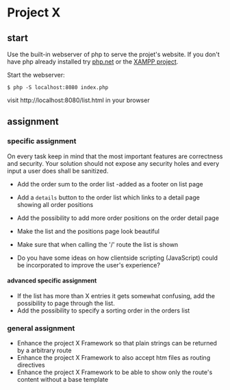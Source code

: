 # Project X

## start

Use the built-in webserver of php to serve the projet's website.
If you don't have php already installed try [php.net](http://php.net/downloads.php) or the [XAMPP project](https://www.apachefriends.org/de/index.html).

Start the webserver:
````
$ php -S localhost:8080 index.php
````

visit http://localhost:8080/list.html in your browser

## assignment

### specific assignment

On every task keep in mind that the most important features are correctness and security. 
Your solution should not expose any security holes and every input a user does shall be sanitized.

* Add the order sum to the order list
-added as a footer on list page

* Add a `details` button to the order list which links to a detail page showing all order positions
* Add the possibility to add more order positions on the order detail page
* Make the list and the positions page look beautiful
* Make sure that when calling the '/' route the list is shown
* Do you have some ideas on how clientside scripting (JavaScript) could be incorporated to improve the user's experience?
 
#### advanced specific assignment

* If the list has more than X entries it gets somewhat confusing, add the possibility to page through the list.
* Add the possibility to specify a sorting order in the orders list

### general assignment

* Enhance the project X Framework so that plain strings can be returned by a arbitrary route
* Enhance the project X Framework to also accept htm files as routing directives
* Enhance the project X Framework to be able to show only the route's content without a base template
